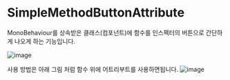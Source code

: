 # SimpleMethodButtonAttribute
MonoBehaviour를 상속받은 클래스(컴포넌트)에 함수를 인스펙터의 버튼으로 간단하게 나오게 하는 기능입니다.

![image](https://github.com/AnSSa1996/SimpleMethodButtonAttribute/assets/48550461/0cc06e7a-f9e8-4ada-af19-30fea04ab64d)


사용 방법은 아래 그림 처럼 함수 위에 어트리부트를 사용하면됩니다.
![image](https://github.com/AnSSa1996/SimpleMethodButtonAttribute/assets/48550461/f9d1d1c6-3486-4e4b-aacc-627dca2a50f3)
